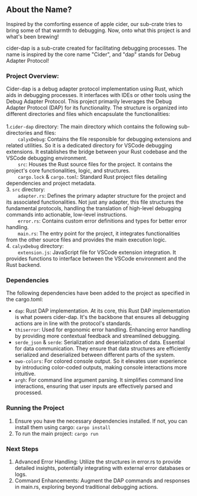 ## About the Name?
Inspired by the comforting essence of apple cider, our sub-crate tries to bring some of that warmth to debugging. Now, onto what this project is and what's been brewing!

cider-dap is a sub-crate created for facilitating debugging processes. The name is inspired by the core name "Cider", and "dap" stands for Debug Adapter Protocol!
### Project Overview:
Cider-dap is a debug adapter protocol implementation using Rust, which aids in debugging processes. It interfaces with IDEs or other tools using the Debug Adapter Protocol.
This project primarily leverages the Debug Adapter Protocol (DAP) for its functionality. The structure is organized into different directories and files which encapsulate the functionalities: 
<br>
<br>
1.``` cider-dap ``` directory: The main directory which contains the following sub-directories and files:
<br> 
&nbsp; &nbsp; &nbsp; &nbsp; ```calyxDebug```: Contains the file responsible for debugging extensions and related utilities. So it is a dedicated directory for VSCode debugging extensions. It establishes the bridge between your Rust codebase and the VSCode debugging environment. <br> 
&nbsp; &nbsp; &nbsp; &nbsp; ```src```: Houses the Rust source files for the project. It contains the project's core functionalities, logic, and structures. <br> 
&nbsp; &nbsp; &nbsp; &nbsp; ```cargo.lock``` & ```cargo.toml```: Standard Rust project files detailing dependencies and project metadata. <br>
3. ```src``` directory: <br>
&nbsp; &nbsp; &nbsp; &nbsp; ```adapter.rs```: Defines the primary adapter structure for the project and its associated functionalities. Not just any adapter, this file structures the fundamental protocols, handling the translation of high-level debugging commands into actionable, low-level instructions. <br>
&nbsp; &nbsp; &nbsp; &nbsp; ```error.rs```: Contains custom error definitions and types for better error handling. <br>
&nbsp; &nbsp; &nbsp; &nbsp; ```main.rs```: The entry point for the project, it integrates functionalities from the other source files and provides the main execution logic. <br>
4. ```calyxDebug``` directory: <br>
&nbsp; &nbsp; &nbsp; &nbsp; ```extension.js```: JavaScript file for VSCode extension integration. It provides functions to interface between the VSCode environment and the Rust backend. <br>

### Dependencies
The following dependencies have been added to the project as specified in the cargo.toml:
<br>
- ```dap```: Rust DAP implementation.  At its core, this Rust DAP implementation is what powers cider-dap. It's the backbone that ensures all debugging actions are in line with the protocol's standards. <br>
- ```thiserror```: Used for ergonomic error handling. Enhancing error handling by providing more contextual feedback and streamlined debugging. <br>
- ```serde_json``` & ```serde```: Serialization and deserialization of data. Essential for data communication. They ensure that data structures are efficiently serialized and deserialized between different parts of the system. <br>
- ```owo-colors```: For colored console output. So it elevates user experience by introducing color-coded outputs, making console interactions more intuitive. <br>
- ```argh```: For command line argument parsing. It simplifies command line interactions, ensuring that user inputs are effectively parsed and processed. <br>

### Running the Project
1. Ensure you have the necessary dependencies installed. If not, you can install them using cargo:
 ```cargo install ```
3. To run the main project:
```cargo run ```

### Next Steps

1. Advanced Error Handling: Utilize the structures in error.rs to provide detailed insights, potentially integrating with external error databases or logs.
2. Command Enhancements: Augment the DAP commands and responses in main.rs, exploring beyond traditional debugging actions.

